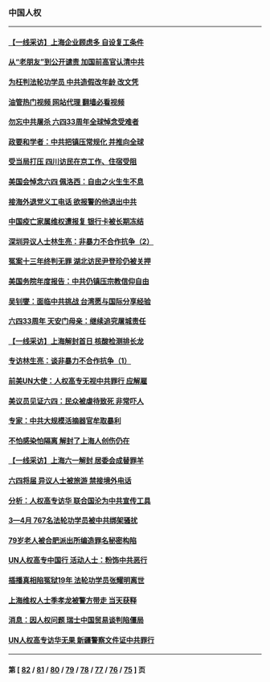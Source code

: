 ### 中国人权
---
#### [【一线采访】上海企业顾虑多 自设复工条件](../../pages/ncid278/n13753011.md?06070045) 
#### [从“老朋友”到公开谴责 加国前高官认清中共](../../pages/ncid278/n13753035.md?06070045) 
#### [为枉判法轮功学员 中共造假改年龄 改文凭](../../pages/ncid278/n13752835.md?06070045) 
#### [油管热门视频 网站代理 翻墙必看视频](http://209.222.30.114:81/youtube.html?06070045)
#### [勿忘中共屠杀 六四33周年全球悼念受难者](../../pages/ncid278/n13752461.md?06070045) 
#### [政要和学者：中共把镇压常规化 并推向全球](../../pages/ncid278/n13752426.md?06070045) 
#### [受当局打压 四川访民在京工作、住宿受阻](../../pages/ncid278/n13752175.md?06070045) 
#### [美国会悼念六四 佩洛西：自由之火生生不息](../../pages/ncid278/n13752143.md?06070045) 
#### [接海外退党义工电话 欲报警的他退出中共](../../pages/ncid278/n13750442.md?06070045) 
#### [中国疫亡家属维权遭报复 银行卡被长期冻结](../../pages/ncid278/n13751725.md?06070045) 
#### [深圳异议人士林生亮：非暴力不合作抗争（2）](../../pages/ncid278/n13750498.md?06070045) 
#### [冤案十三年终判无罪 湖北访民尹登珍仍被关押](../../pages/ncid278/n13751517.md?06070045) 
#### [美国务院年度报告：中共仍镇压宗教信仰自由](../../pages/ncid278/n13751412.md?06070045) 
#### [吴钊燮：面临中共挑战 台湾愿与国际分享经验](../../pages/ncid278/n13751416.md?06070045) 
#### [六四33周年 天安门母亲：继续追究屠城责任](../../pages/ncid278/n13750546.md?06070045) 
#### [【一线采访】上海解封首日 核酸检测排长龙](../../pages/ncid278/n13750566.md?06070045) 
#### [专访林生亮：谈非暴力不合作抗争（1）](../../pages/ncid278/n13750497.md?06070045) 
#### [前美UN大使：人权高专无视中共罪行 应解雇](../../pages/ncid278/n13750132.md?06070045) 
#### [美议员见证六四：民众被虐待致死 非常吓人](../../pages/ncid278/n13750329.md?06070045) 
#### [专家：中共大规模活摘器官牟取暴利](../../pages/ncid278/n13750389.md?06070045) 
#### [不怕感染怕隔离 解封了上海人创伤仍在](../../pages/ncid278/n13750182.md?06070045) 
#### [【一线采访】上海六一解封 居委会成替罪羊](../../pages/ncid278/n13749617.md?06070045) 
#### [六四将届 异议人士被旅游 禁接境外电话](../../pages/ncid278/n13749623.md?06070045) 
#### [分析：人权高专访华 联合国沦为中共宣传工具](../../pages/ncid278/n13748860.md?06070045) 
#### [3—4月 767名法轮功学员被中共绑架骚扰](../../pages/ncid278/n13732751.md?06070045) 
#### [79岁老人被合肥派出所编造罪名秘密构陷](../../pages/ncid278/n13748602.md?06070045) 
#### [UN人权高专中国行 活动人士：粉饰中共恶行](../../pages/ncid278/n13748834.md?06070045) 
#### [插播真相陷冤狱19年 法轮功学员张耀明离世](../../pages/ncid278/n13748009.md?06070045) 
#### [上海维权人士季孝龙被警方带走 当天获释](../../pages/ncid278/n13748253.md?06070045) 
#### [消息：因人权问题 瑞士中国贸易谈判陷僵局](../../pages/ncid278/n13748201.md?06070045) 
#### [UN人权高专访华无果 新疆警察文件证中共罪行](../../pages/ncid278/n13748112.md?06070045) 

---
#### 第 [ [82](./82.md?06070045) / [81](./81.md?06070045) / [80](./80.md?06070045) / [79](./79.md?06070045) / [78](./78.md?06070045) / [77](./77.md?06070045) / [76](./76.md?06070045) / [75](./75.md?06070045) ] 页
